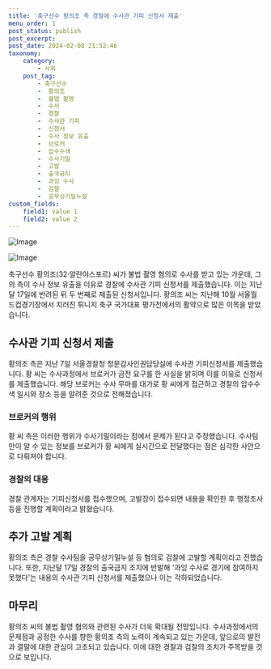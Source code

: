 ```yaml
---
title: '축구선수 황의조 측 경찰에 수사관 기피 신청서 제출'
menu_order: 1
post_status: publish
post_excerpt: 
post_date: 2024-02-08 21:52:46
taxonomy:
    category:
        - 사회
    post_tag:
        - 축구선수
        -  황의조
        -  불법 촬영
        -  수사
        -  경찰
        -  수사관 기피
        -  신청서
        -  수사 정보 유출
        -  브로커
        -  압수수색
        -  수사기밀
        -  고발
        -  출국금지
        -  과잉 수사
        -  검찰
        -  공무상기밀누설
custom_fields:
    field1: value 1
    field2: value 2
---
```


![Image](https://imgnews.pstatic.net/image/031/2024/02/08/0000811513_001_20240208083601149.jpg?type=w647)

![Image](https://imgnews.pstatic.net/image/031/2024/02/08/0000811513_002_20240208083601174.jpg?type=w647)

축구선수 황의조(32·알란야스포르) 씨가 불법 촬영 혐의로 수사를 받고 있는 가운데, 그의 측이 수사 정보 유출을 이유로 경찰에 수사관 기피 신청서를 제출했습니다. 이는 지난달 17일에 반려된 뒤 두 번째로 제출된 신청서입니다. 황의조 씨는 지난해 10월 서울월드컵경기장에서 치러진 튀니지 축구 국가대표 평가전에서의 활약으로 많은 이목을 받았습니다.
## 수사관 기피 신청서 제출
황의조 측은 지난 7일 서울경찰청 청문감사인권담당실에 수사관 기피신청서를 제출했습니다. 황 씨는 수사과정에서 브로커가 금전 요구를 한 사실을 밝히며 이를 이유로 신청서를 제출했습니다. 해당 브로커는 수사 무마를 대가로 황 씨에게 접근하고 경찰의 압수수색 일시와 장소 등을 알려준 것으로 전해졌습니다.
### 브로커의 행위
황 씨 측은 이러한 행위가 수사기밀이라는 점에서 문제가 된다고 주장했습니다. 수사팀만이 알 수 있는 정보를 브로커가 황 씨에게 실시간으로 전달했다는 점은 심각한 사안으로 다뤄져야 합니다.
### 경찰의 대응
경찰 관계자는 기피신청서를 접수했으며, 고발장이 접수되면 내용을 확인한 후 행정조사 등을 진행할 계획이라고 밝혔습니다.
## 추가 고발 계획
황의조 측은 경찰 수사팀을 공무상기밀누설 등 혐의로 검찰에 고발할 계획이라고 전했습니다. 또한, 지난달 17일 경찰의 출국금지 조치에 반발해 '과잉 수사로 경기에 참여하지 못했다'는 내용의 수사관 기피 신청서를 제출했으나 이는 각하되었습니다.
## 마무리
황의조 씨의 불법 촬영 혐의와 관련된 수사가 더욱 확대될 전망입니다. 수사과정에서의 문제점과 공정한 수사를 향한 황의조 측의 노력이 계속되고 있는 가운데, 앞으로의 발전과 결말에 대한 관심이 고조되고 있습니다. 이에 대한 경찰과 검찰의 조치가 주목받을 것으로 보입니다.
